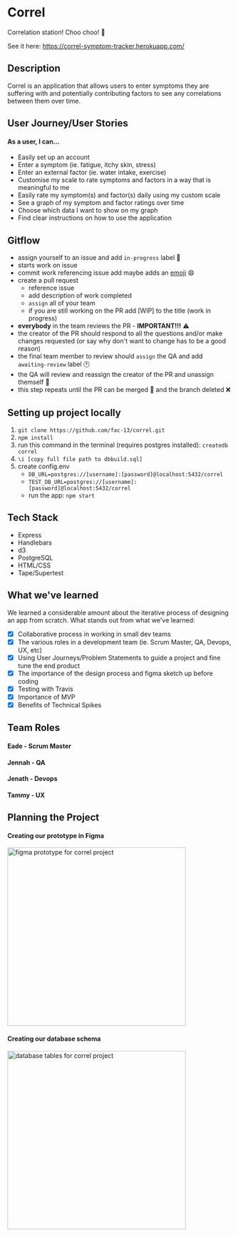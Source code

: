 # Correl
Correlation station! Choo choo! :station:

See it here: https://correl-symptom-tracker.herokuapp.com/

## Description
Correl is an application that allows users to enter symptoms they are suffering with and potentially contributing factors to  see any correlations between them over time.

## User Journey/User Stories
#### As a user, I can...
- Easily set up an account
- Enter a symptom (ie. fatigue, itchy skin, stress)
- Enter an external factor (ie. water intake, exercise)
- Customise my scale to rate symptoms and factors in a way that is meaningful to me
- Easily rate my symptom(s) and factor(s) daily using my custom scale
- See a graph of my symptom and factor ratings over time
- Choose which data I want to show on my graph
- Find clear instructions on how to use the application

## Gitflow

 - assign yourself to an issue and add `in-progress` label :traffic_light:
 - starts work on issue
 - commit work referencing issue add maybe adds an [emoji](https://gitmoji.carloscuesta.me/) :smile:
 - create a pull request
     - reference issue
     - add description of work completed
     - `assign` all of your team
     - if you are still working on the PR add [WIP] to the title (work in progress)
- __everybody__ in the team reviews the PR - **IMPORTANT!!!** :warning:
- the creator of the PR should respond to all the questions and/or make changes requested (or say why don't want to change has to be a good reason)
- the final team member to review should `assign` the QA and add `awaiting-review` label :clock1:
- the QA will review and reassign the creator of the PR and unassign themself :wave:
- this step repeats until the PR can be merged :twisted_rightwards_arrows: and the branch deleted :x:

## Setting up project locally
1. `git clone https://github.com/fac-13/correl.git`
2. `npm install`
3. run this command in the terminal (requires postgres installed): `createdb correl`
4.  `\i [copy full file path to dbbuild.sql]`
5. create config.env
	- `DB_URL=postgres://[username]:[password]@localhost:5432/correl`
	- `TEST_DB_URL=postgres://[username]:[password]@localhost:5432/correl`
	- run the app: `npm start`

## Tech Stack
- Express
- Handlebars
- d3
- PostgreSQL
- HTML/CSS
- Tape/Supertest


## What we've learned
We learned a considerable amount about the iterative process of designing an app from scratch. What stands out from what we've learned:
- [x] Collaborative process in working in small dev teams
- [x] The various roles in a development team (ie. Scrum Master, QA, Devops, UX, etc)
- [x] Using User Journeys/Problem Statements to guide a project and fine tune the end product
- [x] The importance of the design process and figma sketch up before coding
- [x] Testing with Travis
- [x] Importance of MVP
- [x] Benefits of Technical Spikes

## Team Roles
#### Eade - Scrum Master
#### Jennah - QA
#### Jenath - Devops
#### Tammy - UX

## Planning the Project
#### Creating our prototype in Figma
<img src="https://i.imgur.com/2jRQlCr.png" alt="figma prototype for correl project" width="400">

#### Creating our database schema
<img src="https://i.imgur.com/NjrIhmF.png" alt="database tables for correl project" width="400">


